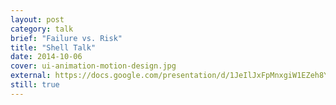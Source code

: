 ```yaml
---
layout: post
category: talk
brief: "Failure vs. Risk"
title: "Shell Talk"
date: 2014-10-06
cover: ui-animation-motion-design.jpg
external: https://docs.google.com/presentation/d/1JeIlJxFpMnxgiW1EZeh8YVrzEqPtUbXRGnVjUlU1PGA/embed?start=false&loop=false&delayms=3000
still: true
---
```

